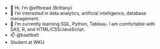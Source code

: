 - 👋 Hi, I’m @elfbread (Brittany)
- 👀 I’m interested in data analytics, artificial intelligence, database management.
- 🌱 I’m currently learning SQL, Python, Tableau. I am comfortable with SAS, R, and HTML/CSS/JavaScript.
- 📫 @bsaltbell
- Student at WKU
<!---
elfbread/elfbread is a ✨ special ✨ repository because its `README.md` (this file) appears on your GitHub profile.
You can click the Preview link to take a look at your changes.
--->
